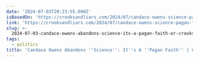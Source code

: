 ```yaml
---
date: '2024-07-03T20:23:55.000Z'
isBasedOn: 'https://crooksandliars.com/2024/07/candace-owens-science-pagan-faith-ive-left'
link: 'https://crooksandliars.com/2024/07/candace-owens-science-pagan-faith-ive-left'
slug: >-
  2024-07-03-candace-owens-abandons-science-its-a-pagan-faith-or-crooks-and-liars
tags:
  - politics
title: 'Candace Owens Abandons ''Science'': It''s A ''Pagan Faith'' | Crooks and Liars'
---
```

 
